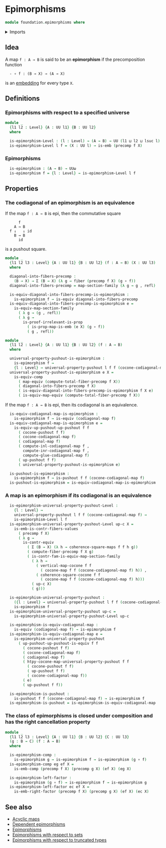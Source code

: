 # Epimorphisms

```agda
module foundation.epimorphisms where
```

<details><summary>Imports</summary>

```agda
open import foundation.dependent-pair-types
open import foundation.embeddings
open import foundation.functoriality-function-types
open import foundation.propositional-maps
open import foundation.sections
open import foundation.universe-levels

open import foundation-core.commuting-squares-of-maps
open import foundation-core.contractible-types
open import foundation-core.equivalences
open import foundation-core.fibers-of-maps
open import foundation-core.function-types
open import foundation-core.identity-types
open import foundation-core.precomposition
open import foundation-core.propositions

open import synthetic-homotopy-theory.cocones-under-spans
open import synthetic-homotopy-theory.codiagonals-of-maps
open import synthetic-homotopy-theory.pushouts
open import synthetic-homotopy-theory.universal-property-pushouts
```

</details>

## Idea

A map `f : A → B` is said to be an **epimorphism** if the precomposition
function

```text
  - ∘ f : (B → X) → (A → X)
```

is an [embedding](foundation-core.embeddings.md) for every type `X`.

## Definitions

### Epimorphisms with respect to a specified universe

```agda
module _
  {l1 l2 : Level} {A : UU l1} {B : UU l2}
  where

  is-epimorphism-Level : (l : Level) → (A → B) → UU (l1 ⊔ l2 ⊔ lsuc l)
  is-epimorphism-Level l f = (X : UU l) → is-emb (precomp f X)
```

### Epimorphisms

```agda
  is-epimorphism : (A → B) → UUω
  is-epimorphism f = {l : Level} → is-epimorphism-Level l f
```

## Properties

### The codiagonal of an epimorphism is an equivalence

If the map `f : A → B` is epi, then the commutative square

```text
      f
    A → B
  f ↓   ↓ id
    B → B
      id
```

is a pushout square.

```agda
module _
  {l1 l2 l3 : Level} {A : UU l1} {B : UU l2} (f : A → B) (X : UU l3)
  where

  diagonal-into-fibers-precomp :
    (B → X) → Σ (B → X) (λ g → fiber (precomp f X) (g ∘ f))
  diagonal-into-fibers-precomp = map-section-family (λ g → g , refl)

  is-equiv-diagonal-into-fibers-precomp-is-epimorphism :
    is-epimorphism f → is-equiv diagonal-into-fibers-precomp
  is-equiv-diagonal-into-fibers-precomp-is-epimorphism e =
    is-equiv-map-section-family
      ( λ g → (g , refl))
      ( λ g →
        is-proof-irrelevant-is-prop
          ( is-prop-map-is-emb (e X) (g ∘ f))
          ( g , refl))

module _
  {l1 l2 : Level} {A : UU l1} {B : UU l2} (f : A → B)
  where

  universal-property-pushout-is-epimorphism :
    is-epimorphism f →
    {l : Level} → universal-property-pushout l f f (cocone-codiagonal-map f)
  universal-property-pushout-is-epimorphism e X =
    is-equiv-comp
      ( map-equiv (compute-total-fiber-precomp f X))
      ( diagonal-into-fibers-precomp f X)
      ( is-equiv-diagonal-into-fibers-precomp-is-epimorphism f X e)
      ( is-equiv-map-equiv (compute-total-fiber-precomp f X))
```

If the map `f : A → B` is epi, then its codiagonal is an equivalence.

```agda
  is-equiv-codiagonal-map-is-epimorphism :
    is-epimorphism f → is-equiv (codiagonal-map f)
  is-equiv-codiagonal-map-is-epimorphism e =
    is-equiv-up-pushout-up-pushout f f
      ( cocone-pushout f f)
      ( cocone-codiagonal-map f)
      ( codiagonal-map f)
      ( compute-inl-codiagonal-map f ,
        compute-inr-codiagonal-map f ,
        compute-glue-codiagonal-map f)
      ( up-pushout f f)
      ( universal-property-pushout-is-epimorphism e)

  is-pushout-is-epimorphism :
    is-epimorphism f → is-pushout f f (cocone-codiagonal-map f)
  is-pushout-is-epimorphism = is-equiv-codiagonal-map-is-epimorphism
```

### A map is an epimorphism if its codiagonal is an equivalence

```agda
  is-epimorphism-universal-property-pushout-Level :
    {l : Level} →
    universal-property-pushout l f f (cocone-codiagonal-map f) →
    is-epimorphism-Level l f
  is-epimorphism-universal-property-pushout-Level up-c X =
    is-emb-is-contr-fibers-values
      ( precomp f X)
      ( λ g →
        is-contr-equiv
          ( Σ (B → X) (λ h → coherence-square-maps f f h g))
          ( compute-fiber-precomp f X g)
          ( is-contr-fam-is-equiv-map-section-family
            ( λ h →
              ( vertical-map-cocone f f
                ( cocone-map f f (cocone-codiagonal-map f) h)) ,
              ( coherence-square-cocone f f
                ( cocone-map f f (cocone-codiagonal-map f) h)))
            ( up-c X)
            ( g)))

  is-epimorphism-universal-property-pushout :
    ({l : Level} → universal-property-pushout l f f (cocone-codiagonal-map f)) →
    is-epimorphism f
  is-epimorphism-universal-property-pushout up-c =
    is-epimorphism-universal-property-pushout-Level up-c

  is-epimorphism-is-equiv-codiagonal-map :
    is-equiv (codiagonal-map f) → is-epimorphism f
  is-epimorphism-is-equiv-codiagonal-map e =
    is-epimorphism-universal-property-pushout
      ( up-pushout-up-pushout-is-equiv f f
        ( cocone-pushout f f)
        ( cocone-codiagonal-map f)
        ( codiagonal-map f)
        ( htpy-cocone-map-universal-property-pushout f f
          ( cocone-pushout f f)
          ( up-pushout f f)
          ( cocone-codiagonal-map f))
        ( e)
        ( up-pushout f f))

  is-epimorphism-is-pushout :
    is-pushout f f (cocone-codiagonal-map f) → is-epimorphism f
  is-epimorphism-is-pushout = is-epimorphism-is-equiv-codiagonal-map
```

### The class of epimorphisms is closed under composition and has the right cancellation property

```agda
module _
  {l1 l2 l3 : Level} {A : UU l1} {B : UU l2} {C : UU l3}
  (g : B → C) (f : A → B)
  where

  is-epimorphism-comp :
    is-epimorphism g → is-epimorphism f → is-epimorphism (g ∘ f)
  is-epimorphism-comp eg ef X =
    is-emb-comp (precomp f X) (precomp g X) (ef X) (eg X)

  is-epimorphism-left-factor :
    is-epimorphism (g ∘ f) → is-epimorphism f → is-epimorphism g
  is-epimorphism-left-factor ec ef X =
    is-emb-right-factor (precomp f X) (precomp g X) (ef X) (ec X)
```

## See also

- [Acyclic maps](synthetic-homotopy-theory.acyclic-maps.md)
- [Dependent epimorphisms](foundation.dependent-epimorphisms.md)
- [Epimorphisms](foundation.epimorphisms.md)
- [Epimorphisms with respect to sets](foundation.epimorphisms-with-respect-to-sets.md)
- [Epimorphisms with respect to truncated types](foundation.epimorphisms-with-respect-to-truncated-types.md)

